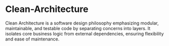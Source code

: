 # Clean-Architecture
Clean Architecture is a software design philosophy emphasizing modular, maintainable, and testable code by separating concerns into layers. It isolates core business logic from external dependencies, ensuring flexibility and ease of maintenance.

